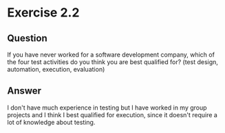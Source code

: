 # Exercise 2.2
## Question
If you have never worked for a software development company, which of the four test activities do you think you are best qualified for? (test design, automation, execution, evaluation)

## Answer
I don't have much experience in testing but I have worked in my group projects and I think I best qualified for execution, since it doesn't require a lot of knowledge about testing.